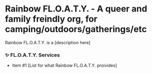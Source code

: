# Rainbow FL.O.A.T.Y. - A queer and family freindly org, for camping/outdoors/gatherings/etc

Rainbow FL.O.A.T.Y. is a [description here]

### ✨ FL.O.A.T.Y. Services
- Item #1 [List for what Rainbow FL.O.A.T.Y. proivides]